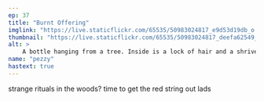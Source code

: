 ```yaml
---
ep: 37
title: "Burnt Offering"
imglink: "https://live.staticflickr.com/65535/50983024817_e9d53d19db_o.jpg"
thumbnail: "https://live.staticflickr.com/65535/50983024817_deefa62549_q.jpg"
alt: >
    A bottle hanging from a tree. Inside is a lock of hair and a shriveled, burnt photo of a woman with glasses, and her hair in a bun.
name: "pezzy"
hastext: true
---
```

strange rituals in the woods? time to get the red string out lads